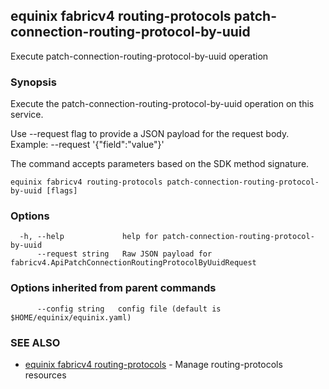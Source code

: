 ## equinix fabricv4 routing-protocols patch-connection-routing-protocol-by-uuid

Execute patch-connection-routing-protocol-by-uuid operation

### Synopsis

Execute the patch-connection-routing-protocol-by-uuid operation on this service.

Use --request flag to provide a JSON payload for the request body.
Example: --request '{"field":"value"}'

The command accepts parameters based on the SDK method signature.

```
equinix fabricv4 routing-protocols patch-connection-routing-protocol-by-uuid [flags]
```

### Options

```
  -h, --help             help for patch-connection-routing-protocol-by-uuid
      --request string   Raw JSON payload for fabricv4.ApiPatchConnectionRoutingProtocolByUuidRequest
```

### Options inherited from parent commands

```
      --config string   config file (default is $HOME/equinix/equinix.yaml)
```

### SEE ALSO

* [equinix fabricv4 routing-protocols](equinix_fabricv4_routing-protocols.md)	 - Manage routing-protocols resources

